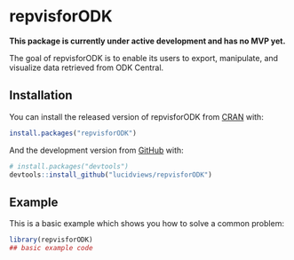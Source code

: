 
<!-- README.md is generated from README.Rmd. Please edit that file -->

# repvisforODK

<!-- badges: start -->
<!-- badges: end -->

**This package is currently under active development and has no MVP
yet.**

The goal of repvisforODK is to enable its users to export, manipulate, and
visualize data retrieved from ODK Central.

## Installation

You can install the released version of repvisforODK from
[CRAN](https://CRAN.R-project.org) with:

``` r
install.packages("repvisforODK")
```

And the development version from [GitHub](https://github.com/) with:

``` r
# install.packages("devtools")
devtools::install_github("lucidviews/repvisforODK")
```

## Example

This is a basic example which shows you how to solve a common problem:

``` r
library(repvisforODK)
## basic example code
```
